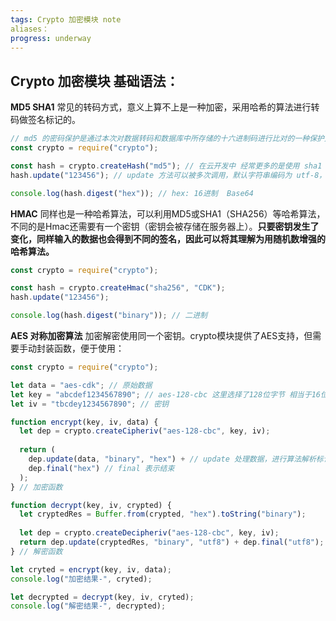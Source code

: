 ```yaml
---
tags: Crypto 加密模块 note
aliases：
progress: underway
---
```


## Crypto 加密模块 基础语法：

**MD5 SHA1** 常见的转码方式，意义上算不上是一种加密，采用哈希的算法进行转码做签名标记的。

```js
// md5 的密码保护是通过本次对数据转码和数据库中所存储的十六进制码进行比对的一种保护方式。
const crypto = require("crypto");

const hash = crypto.createHash("md5"); // 在云开发中 经常更多的是使用 sha1 的方式进行转码的签名标记
hash.update("123456"); // update 方法可以被多次调用，默认字符串编码为 utf-8，也可以传入Buffer

console.log(hash.digest("hex")); // hex: 16进制  Base64
```

**HMAC** 同样也是一种哈希算法，可以利用MD5或SHA1（SHA256）等哈希算法，不同的是Hmac还需要有一个密钥（密钥会被存储在服务器上）。**只要密钥发生了变化，同样输入的数据也会得到不同的签名，因此可以将其理解为用随机数增强的哈希算法。**

```js
const crypto = require("crypto");

const hash = crypto.createHmac("sha256", "CDK");
hash.update("123456");

console.log(hash.digest("binary")); // 二进制
```

**AES 对称加密算法** 加密解密使用同一个密钥。crypto模块提供了AES支持，但需要手动封装函数，便于使用：

```js
const crypto = require("crypto");  

let data = "aes-cdk"; // 原始数据
let key = "abcdef1234567890"; // aes-128-cbc 这里选择了128位字节 相当于16位
let iv = "tbcdey1234567890"; // 密钥

function encrypt(key, iv, data) {
  let dep = crypto.createCipheriv("aes-128-cbc", key, iv);
  
  return (
    dep.update(data, "binary", "hex") + // update 处理数据，进行算法解析标记
    dep.final("hex") // final 表示结束
  );
} // 加密函数

function decrypt(key, iv, crypted) {
  let cryptedRes = Buffer.from(crypted, "hex").toString("binary");
  
  let dep = crypto.createDecipheriv("aes-128-cbc", key, iv);
  return dep.update(cryptedRes, "binary", "utf8") + dep.final("utf8");
} // 解密函数

let cryted = encrypt(key, iv, data);
console.log("加密结果-", cryted);

let decrypted = decrypt(key, iv, cryted);
console.log("解密结果-", decrypted);
```
